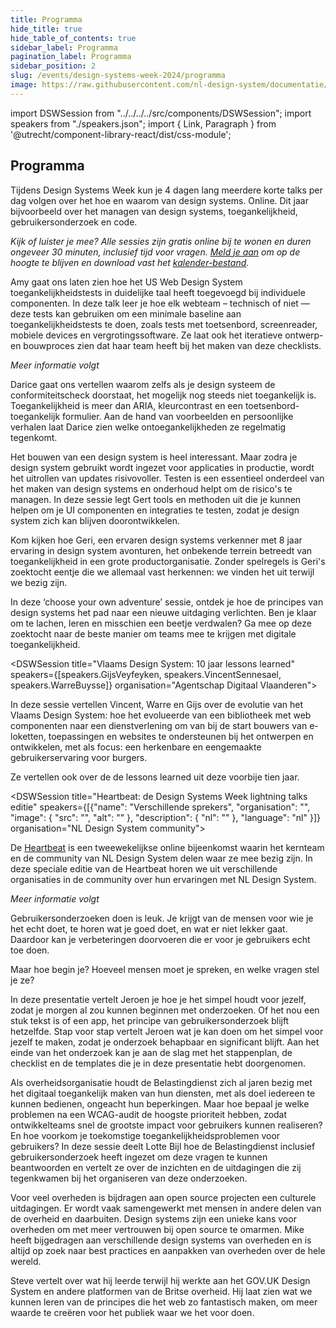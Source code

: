 ```yaml
---
title: Programma
hide_title: true
hide_table_of_contents: true
sidebar_label: Programma
pagination_label: Programma
sidebar_position: 2
slug: /events/design-systems-week-2024/programma
image: https://raw.githubusercontent.com/nl-design-system/documentatie/assets/dsw-24.png
---
```


import DSWSession from "../../../../src/components/DSWSession";
import speakers from "./speakers.json";
import { Link, Paragraph } from '@utrecht/component-library-react/dist/css-module';

## Programma

<Paragraph lead>Tijdens Design Systems Week kun je 4 dagen lang meerdere korte talks per dag volgen over het hoe en waarom van design systems. Online. Dit jaar bijvoorbeeld over het managen van design systems, toegankelijkheid, gebruikersonderzoek en code.</Paragraph>

<Paragraph>_Kijk of luister je mee? Alle sessies zijn gratis online bij te wonen en duren ongeveer 30 minuten, inclusief tijd voor vragen. [Meld je aan](/events/design-systems-week/aanmelden) om op de hoogte te blijven en download vast het [kalender-bestand](/dsweek-2024/dsweek-2024.ics)._</Paragraph>

<DSWSession title="Using USWDS Accessibility Tests to Develop Accessibility Skills Across Government Teams" speakers={[speakers.AmyCole]} organisation="US Web Design System">

<Paragraph>Amy gaat ons laten zien hoe het US Web Design System toegankelijkheidstests in duidelijke taal heeft toegevoegd bij individuele componenten. In deze talk leer je hoe elk webteam – technisch of niet — deze tests kan gebruiken om een minimale baseline aan toegankelijkheidstests te doen, zoals tests met toetsenbord, screenreader, mobiele devices en vergrotingssoftware. Ze laat ook het iteratieve ontwerp- en bouwproces zien dat haar team heeft bij het maken van deze checklists.</Paragraph>

</DSWSession>

<DSWSession title="Wat je allemaal niet weet over je CSS" speakers={[speakers.BartVeneman]} organisation="Project Wallace">

<Paragraph>_Meer informatie volgt_</Paragraph>

</DSWSession>

<DSWSession title="Unmeasurable Accessibility: Beyond conformance" speakers={[speakers.DariceDeCuba]} organisation="darice.org">

<Paragraph>Darice gaat ons vertellen waarom zelfs als je design systeem de conformiteitscheck doorstaat, het mogelijk nog steeds niet toegankelijk is. Toegankelijkheid is meer dan ARIA, kleurcontrast en een toetsenbord-toegankelijk formulier. Aan de hand van voorbeelden en persoonlijke verhalen laat Darice zien welke ontoegankelijkheden ze regelmatig tegenkomt.</Paragraph>

</DSWSession>

<DSWSession title="Testing UI" speakers={[speakers.GertHengeveld]} organisation="Chromatic">

<Paragraph>Het bouwen van een design system is heel interessant. Maar zodra je design system gebruikt wordt ingezet voor applicaties in productie, wordt het uitrollen van updates risivovoller. Testen is een essentieel onderdeel van het maken van design systems en onderhoud helpt om de risico's te managen. In deze sessie legt Gert tools en methoden uit die je kunnen helpen om je UI componenten en integraties te testen, zodat je design system zich kan blijven doorontwikkelen.</Paragraph>

</DSWSession>

<DSWSession title="Design Systems: Choose your own adventure" speakers={[speakers.GeriReid]} organisation="Just Eat Takeaway">

<Paragraph>Kom kijken hoe Geri, een ervaren design systems verkenner met 8 jaar ervaring in design system avonturen, het onbekende terrein betreedt van toegankelijkheid in een grote productorganisatie. Zonder spelregels is Geri's zoektocht eentje die we allemaal vast herkennen: we vinden het uit terwijl we bezig zijn.</Paragraph>

<Paragraph>In deze ‘choose your own adventure’ sessie, ontdek je hoe de principes van design systems het pad naar een nieuwe uitdaging verlichten. Ben je klaar om te lachen, leren en misschien een beetje verdwalen? Ga mee op deze zoektocht naar de beste manier om teams mee te krijgen met digitale toegankelijkheid.</Paragraph>

</DSWSession>

<DSWSession title="Vlaams Design System: 10 jaar lessons learned" speakers={[speakers.GijsVeyfeyken, speakers.VincentSennesael, speakers.WarreBuysse]} organisation="Agentschap Digitaal Vlaanderen">

<Paragraph>In deze sessie vertellen Vincent, Warre en Gijs over de evolutie van het Vlaams Design System: hoe het evolueerde van een bibliotheek met web componenten naar een dienstverlening om van bij de start bouwers van e-loketten, toepassingen en websites te ondersteunen bij het ontwerpen en ontwikkelen, met als focus: een herkenbare en eengemaakte gebruikerservaring voor burgers.</Paragraph>

<Paragraph>Ze vertellen ook over de de lessons learned uit deze voorbije tien jaar.</Paragraph>

</DSWSession>

<DSWSession title="Heartbeat: de Design Systems Week lightning talks editie" speakers={[{"name": "Verschillende sprekers", "organisation": "", "image": { "src": "", "alt": "" }, "description": { "nl": "" }, "language": "nl" }]} organisation="NL Design System community">

<Paragraph>De [Heartbeat](/events/heartbeat) is een tweewekelijkse online bijeenkomst waarin het kernteam en de community van NL Design System delen waar ze mee bezig zijn. In deze speciale editie van de Heartbeat horen we uit verschillende organisaties in de community over hun ervaringen met NL Design System.</Paragraph>

</DSWSession>

<DSWSession title="Tips voor toegankelijke dienstverlening" speakers={[speakers.KimDenie]} organisation="adviseur">

<Paragraph>_Meer informatie volgt_</Paragraph>

</DSWSession>

<DSWSession title="Je eerste gebruikersonderzoek doen, hoe doe je dat?" speakers={[speakers.JeroenDuChatinier]} organisation="Gemeente Utrecht">

<Paragraph>Gebruikersonderzoeken doen is leuk. Je krijgt van de mensen voor wie je het echt doet, te horen wat je goed doet, en wat er niet lekker gaat. Daardoor kan je verbeteringen doorvoeren die er voor je gebruikers echt toe doen.</Paragraph>

<Paragraph>Maar hoe begin je? Hoeveel mensen moet je spreken, en welke vragen stel je ze?</Paragraph>

<Paragraph>In deze presentatie vertelt Jeroen je hoe je het simpel houdt voor jezelf, zodat je morgen al zou kunnen beginnen met onderzoeken. Of het nou een stuk tekst is of een app, het principe van gebruikersonderzoek blijft hetzelfde. Stap voor stap vertelt Jeroen wat je kan doen om het simpel voor jezelf te maken, zodat je onderzoek behapbaar en significant blijft. Aan het einde van het onderzoek kan je aan de slag met het stappenplan, de checklist en de templates die je in deze presentatie hebt doorgenomen.</Paragraph>

</DSWSession>

<DSWSession title="Inclusief gebruikersonderzoek bij de Belastingdienst, een blik achter de schermen" speakers={[speakers.LotteBijl]} organisation="Belastingdienst">

<Paragraph>Als overheidsorganisatie houdt de Belastingdienst zich al jaren bezig met het digitaal toegankelijk maken van hun diensten, met als doel iedereen te kunnen bedienen, ongeacht hun beperkingen. Maar hoe bepaal je welke problemen na een WCAG-audit de hoogste prioriteit hebben, zodat ontwikkelteams snel de grootste impact voor gebruikers kunnen realiseren? En hoe voorkom je toekomstige toegankelijkheidsproblemen voor gebruikers? In deze sessie deelt Lotte Bijl hoe de Belastingdienst inclusief gebruikersonderzoek heeft ingezet om deze vragen te kunnen beantwoorden en vertelt ze over de inzichten en de uitdagingen die zij tegenkwamen bij het organiseren van deze onderzoeken.</Paragraph>

</DSWSession>

<DSWSession title="De voordelen van open werken met design systems bij de overheid" speakers={[speakers.MikeGifford]} organisation="Civic Actions">

<Paragraph>Voor veel overheden is bijdragen aan open source projecten een culturele uitdagingen. Er wordt vaak samengewerkt met mensen in andere delen van de overheid en daarbuiten. Design systems zijn een unieke kans voor overheden om met meer vertrouwen bij open source te omarmen. Mike heeft bijgedragen aan verschillende design systems van overheden en is altijd op zoek naar best practices en aanpakken van overheden over de hele wereld.</Paragraph>

</DSWSession>

<DSWSession title="Common direction, boring magic" speakers={[speakers.SteveMesser]} organisation="freelance">

<Paragraph>Steve vertelt over wat hij leerde terwijl hij werkte aan het GOV.‌UK Design System en andere platformen van de Britse overheid. Hij laat zien wat we kunnen leren van de principes die het web zo fantastisch maken, om meer waarde te creëren voor het publiek waar we het voor doen.</Paragraph>

</DSWSession>
